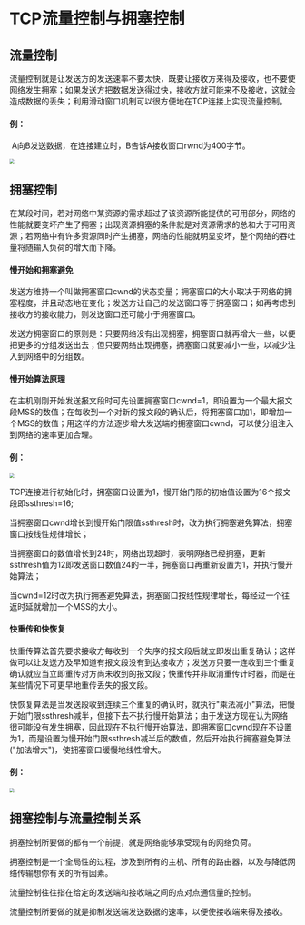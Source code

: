 # TCP流量控制与拥塞控制

## 流量控制

流量控制就是让发送方的发送速率不要太快，既要让接收方来得及接收，也不要使网络发生拥塞；如果发送方把数据发送得过快，接收方就可能来不及接收，这就会造成数据的丢失；利用滑动窗口机制可以很方便地在TCP连接上实现流量控制。

#### 例：

​	A向B发送数据，在连接建立时，B告诉A接收窗口rwnd为400字节。

<img src="http://pwoodong.gitee.io/blog/img/202103/flow-control-1.png" style="zoom:50%;" />

## 拥塞控制

在某段时间，若对网络中某资源的需求超过了该资源所能提供的可用部分，网络的性能就要变坏产生了拥塞；出现资源拥塞的条件就是对资源需求的总和大于可用资源；若网络中有许多资源同时产生拥塞，网络的性能就明显变坏，整个网络的吞吐量将随输入负荷的增大而下降。

#### 慢开始和拥塞避免

发送方维持一个叫做拥塞窗口cwnd的状态变量；拥塞窗口的大小取决于网络的拥塞程度，并且动态地在变化；发送方让自己的发送窗口等于拥塞窗口；如再考虑到接收方的接收能力，则发送窗口还可能小于拥塞窗口。

发送方拥塞窗口的原则是：只要网络没有出现拥塞，拥塞窗口就再增大一些，以便把更多的分组发送出去；但只要网络出现拥塞，拥塞窗口就要减小一些，以减少注入到网络中的分组数。

#### 慢开始算法原理

在主机刚刚开始发送报文段时可先设置拥塞窗口cwnd=1，即设置为一个最大报文段MSS的数值；在每收到一个对新的报文段的确认后，将拥塞窗口加1，即增加一个MSS的数值；用这样的方法逐步增大发送端的拥塞窗口cwnd，可以使分组注入到网络的速率更加合理。

#### 例：

<img src="http://pwoodong.gitee.io/blog/img/202103/congestion-control-1.png" style="zoom:50%;" />

TCP连接进行初始化时，拥塞窗口设置为1，慢开始门限的初始值设置为16个报文段即ssthresh=16;

当拥塞窗口cwnd增长到慢开始门限值ssthresh时，改为执行拥塞避免算法，拥塞窗口按线性规律增长；

当拥塞窗口的数值增长到24时，网络出现超时，表明网络已经拥塞，更新ssthresh值为12即发送窗口数值24的一半，拥塞窗口再重新设置为1，并执行慢开始算法；

当cwnd=12时改为执行拥塞避免算法，拥塞窗口按线性规律增长，每经过一个往返时延就增加一个MSS的大小。

#### 快重传和快恢复

快重传算法首先要求接收方每收到一个失序的报文段后就立即发出重复确认；这样做可以让发送方及早知道有报文段没有到达接收方；发送方只要一连收到三个重复确认就应当立即重传对方尚未收到的报文段；快重传并非取消重传计时器，而是在某些情况下可更早地重传丢失的报文段。

快恢复算法是当发送段收到连续三个重复的确认时，就执行"乘法减小"算法，把慢开始门限ssthresh减半，但接下去不执行慢开始算法；由于发送方现在认为网络很可能没有发生拥塞，因此现在不执行慢开始算法，即拥塞窗口cwnd现在不设置为1，而是设置为慢开始门限ssthresh减半后的数值，然后开始执行拥塞避免算法("加法增大")，使拥塞窗口缓慢地线性增大。

#### 例：

<img src="http://pwoodong.gitee.io/blog/img/202103/congestion-control-2.png" style="zoom:50%;" />

## 拥塞控制与流量控制关系

拥塞控制所要做的都有一个前提，就是网络能够承受现有的网络负荷。

拥塞控制是一个全局性的过程，涉及到所有的主机、所有的路由器，以及与降低网络传输想你有关的所有因素。

流量控制往往指在给定的发送端和接收端之间的点对点通信量的控制。

流量控制所要做的就是抑制发送端发送数据的速率，以便使接收端来得及接收。